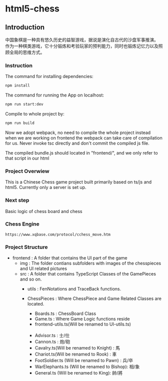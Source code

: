 # html5-chess


## Introduction 
中国象棋是一种具有悠久历史的益智游戏，据说是演化自古代的沙盘军事推演。
作为一种棋类游戏，它十分锻炼和考验玩家的预判能力，同时也锻炼记忆力以及照顾全局的思维方式。


### Instruction

The command for installing dependencies:
```sh
npm install
```

The command for running the App on localhost:
```sh
npm run start:dev
```
Compile to whole project by:
```sh
npm run build
```
Now we adopt webpack, no need to compile the whole project instead when we are working on frontend the webpack can
take care of compilation for us. Never invoke tsc directly and don't commit the compiled js file.

The compiled bundle.js should located in "frontend/", and we only refer to that script in our html
### Project Overwiew

This is a Chinese Chess game project built primarily based on ts/js and html5. Currently only a server is set up.

### Next step

Basic logic of chess board and chess


### Chess Engine
`https://www.xqbase.com/protocol/cchess_move.htm`


### Project Structure

- frontend : A folder that contains the UI part of the game
    - img  : The folder contians subfolders with images of the chesspieces and UI related pictures
    - src  : A folder that contains TypeScript Classes of the GamePieces and so on.
        - utils : FenNotations and TraceBack functions.
        - ChessPieces : Where ChessPiece and Game Related Classes are located.
            - Boards.ts  : ChessBoard Class
            - Game.ts    : Where Game Logic functions reside
            - frontend-utils.ts(Will be renamed to UI-utils.ts)

            <br />

            - Advisor.ts : 士/仕 
            - Cannon.ts  : 炮/砲
            - Cavalry.ts(Will be renamed to Knight) : 馬
            - Chariot.ts(Will be renamed to Rook) : 車
            - FootSoldier.ts (Will be renamed to Pawn)  : 兵/卒
            - WarElephants.ts (Will be renamed to Bishop): 相/象
            - General.ts (Will be renamed to King): 帥/將

            
